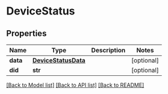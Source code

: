 # DeviceStatus

## Properties
Name | Type | Description | Notes
------------ | ------------- | ------------- | -------------
**data** | [**DeviceStatusData**](DeviceStatusData.md) |  | [optional] 
**did** | **str** |  | [optional] 

[[Back to Model list]](../README.md#documentation-for-models) [[Back to API list]](../README.md#documentation-for-api-endpoints) [[Back to README]](../README.md)


